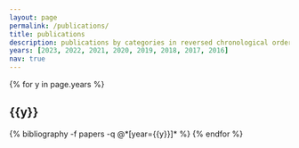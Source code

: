 ```yaml
---
layout: page
permalink: /publications/
title: publications
description: publications by categories in reversed chronological order; generated by jekyll-scholar.
years: [2023, 2022, 2021, 2020, 2019, 2018, 2017, 2016]
nav: true
---
```


<div class="publications">

{% for y in page.years %}
  <h2 class="year">{{y}}</h2>
  {% bibliography -f papers -q @*[year={{y}}]* %}
{% endfor %}

</div>